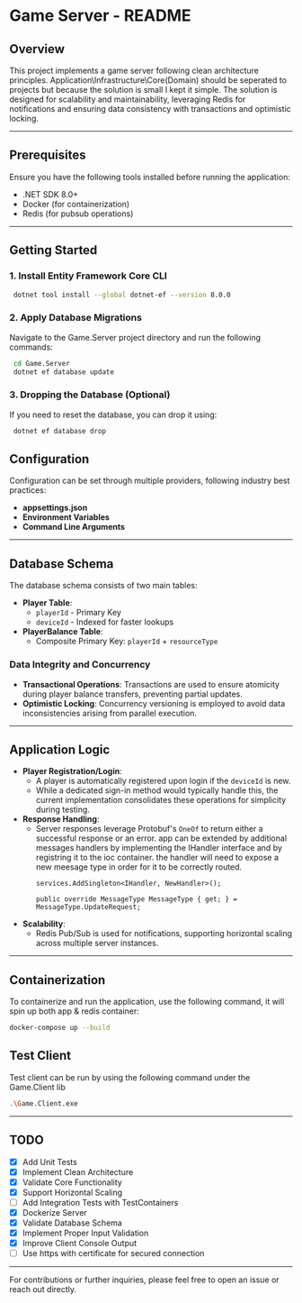 # Game Server - README

## Overview
This project implements a game server following clean architecture principles. Application\Infrastructure\Core(Domain) should be seperated to projects but because the solution is small I kept it simple. The solution is designed for scalability and maintainability, leveraging Redis for notifications and ensuring data consistency with transactions and optimistic locking.

---

## Prerequisites
Ensure you have the following tools installed before running the application:
- .NET SDK 8.0+
- Docker (for containerization)
- Redis (for pubsub operations)

---

## Getting Started

### 1. Install Entity Framework Core CLI
```bash
 dotnet tool install --global dotnet-ef --version 8.0.0
```

### 2. Apply Database Migrations
Navigate to the Game.Server project directory and run the following commands:
```bash
 cd Game.Server 
 dotnet ef database update
```

### 3. Dropping the Database (Optional)
If you need to reset the database, you can drop it using:
```bash
 dotnet ef database drop
```


## Configuration
Configuration can be set through multiple providers, following industry best practices:
- **appsettings.json**
- **Environment Variables**
- **Command Line Arguments**

---

## Database Schema
The database schema consists of two main tables:
- **Player Table**:
  - `playerId` - Primary Key
  - `deviceId` - Indexed for faster lookups
- **PlayerBalance Table**:
  - Composite Primary Key: `playerId` + `resourceType`

### Data Integrity and Concurrency
- **Transactional Operations**: Transactions are used to ensure atomicity during player balance transfers, preventing partial updates.
- **Optimistic Locking**: Concurrency versioning is employed to avoid data inconsistencies arising from parallel execution.

---

## Application Logic
- **Player Registration/Login**:
  - A player is automatically registered upon login if the `deviceId` is new.
  - While a dedicated sign-in method would typically handle this, the current implementation consolidates these operations for simplicity during testing.
- **Response Handling**:
  - Server responses leverage Protobuf's `OneOf` to return either a successful response or an error. app can be extended by additional messages handlers by implementing the IHandler interface and by registring it to the ioc container. the handler will need to expose a new meesage type in order for it to be correctly routed. 
    ```
    services.AddSingleton<IHandler, NewHandler>();
    ```
    ```
    public override MessageType MessageType { get; } = MessageType.UpdateRequest;
    ```
- **Scalability**:
  - Redis Pub/Sub is used for notifications, supporting horizontal scaling across multiple server instances.

---

## Containerization
To containerize and run the application, use the following command, it will spin up both app & redis container:

```bash
docker-compose up --build
```

## Test Client
Test client can be run by using the following command under the Game.Client lib

```bash
.\Game.Client.exe
```




---

## TODO

- [x] Add Unit Tests
- [x] Implement Clean Architecture
- [x] Validate Core Functionality
- [x] Support Horizontal Scaling
- [ ] Add Integration Tests with TestContainers
- [x] Dockerize Server
- [x] Validate Database Schema
- [x] Implement Proper Input Validation
- [x] Improve Client Console Output
- [ ] Use https with certificate for secured connection

---

For contributions or further inquiries, please feel free to open an issue or reach out directly.

